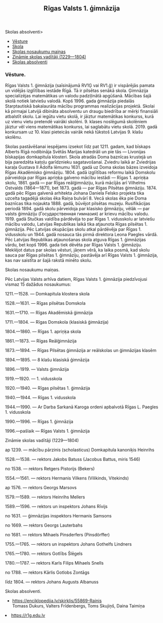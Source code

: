 <!DOCTYPE html>
<html lang="en">
</head>
<body>

<header>
  <h2>Rīgas Valsts 1. ģimnāzija</h2>
</header>

<section>
  <Satura rādītājs

Skolas absolventi>
    <ul>
      <li><a href="#vesture">Vēsture</a></li>
      <li><a href="#skola">Skola</a></li>
      <li><a href="#skolas nisaukumu mainas">Skolas nosaukumu maiņas</a></li>
      <li><a href="#zinamie skolas vaditaji">Zināmie skolas vadītāji (1229—1804)</a></li>
      <li><a href="#skolas absolventi">Skolas absolventi</a></li>
    </ul>
  
  <article>
    <h1>Vēsture.</h1>
    <p>Rīgas Valsts 1. ģimnāzija (saīsinājumā RV1Ģ vai RV1.ģ) ir vispārējās pamata un vidējās izglītības iestāde Rīgā. Tā ir pilsētas senākā skola. Ģimnāzija specializējas matemātikas un valodu padziļinātā apgūšanā. Mācības šajā skolā notiek latviešu valodā. Kopš 1996. gada ģimnāzija piedalās Starptautiskā bakalaurāta mācību programmas realizācijas projektā. Skolai kā pirmajai Latvijā dibināta absolventu un draugu biedrība ar mērķi finansiāli atbalstīt skolu. Lai iegūtu vietu skolā, ir jāiztur matemātikas konkurss, kurā uz vienu vietu pretendē vairāki skolēni. 9. klases noslēgumā skolēniem jāiztur vēl viens matemātikas konkurss, lai saglabātu vietu skolā. 2019. gadā konkursam uz 10. klasi pieteicās vairāk nekā tūkstoš Latvijas 9. klašu skolēnu.<p>

<p>Skolas pastāvēšanai iespējams izsekot līdz pat 1211. gadam, kad bīskaps Alberts Rīgā nodibināja Svētās Marijas katedrāli un pie tās — Livonijas bīskapijas domkapitula klosteri. Skola atradās Doma baznīcas krustejā un bija paredzēta katoļu garīdznieku sagatavošanai. Zviedru laikā ar Zviedrijas karaļa Gustava II Ādolfa lēmumu 1631. gadā uz Doma skolas bāzes izveidoja Rīgas Akadēmisko ģimnāziju. 1804. gadā izglītības reformu laikā Domskolu pārveidoja par Rīgas apriņķa galveno mācību iestādi — Rīgas 1. apriņķa skolu, 1861. gadā — par Rīgas reālģimnāziju, kurā mācījās arī Vilhelms Ostvalds (1864—1871), bet 1873. gadā — par Rīgas Pilsētas ģimnāziju. 1874. gadā pēc Rīgas galvenā arhitekta Johana Daniela Felsko projekta tika uzcelta tagadējā skolas ēka Raiņa bulvārī 8. Vecā skolas ēka pie Doma baznīcas tika nojaukta 1888. gadā, būvējot pilsētas muzeju. Rusifikācijas periodā 1894. gadā skolu pārveidoja par klasisko ģimnāziju, vēlāk — par valsts ģimnāziju (Государственная гимназия) ar krievu mācību valodu. 1919. gadā Stučkas valdība pārdēvēja to par Rīgas 1. vidusskolu ar latviešu mācību valodu, Latvijas Republikas laikā tika atjaunota Rīgas pilsētas 1. ģimnāzija. Pēc Latvijas okupācijas skolu atkal pārdēvēja par Rīgas 1. vidusskolu un 1944. gadā nosauca tās pirmā direktora Leona Paegles vārdā. Pēc Latvijas Republikas atjaunošanas skola atguva Rīgas 1. ģimnāzijas vārdu, bet kopš 1996. gada tiek dēvēta par Rīgas Valsts 1. ģimnāziju. Meklējot datus par skolas vēsturi, jāņem vērā, ka laika posmā, kad skolu sauca par Rīgas pilsētas 1. ģimnāziju, pastāvēja arī Rīgas Valsts 1. ģimnāzija, kas nav saistīta ar šajā rakstā minēto skolu.</p>
    <p>Skolas nosaukumu maiņas.

Pēc Latvijas Valsts arhīva datiem, Rīgas Valsts 1. ģimnāzija piedzīvojusi vismaz 15 dažādus nosaukumus:

1211.—1528. — Domkapitula klostera skola

1528.—1631. — Rīgas pilsētas Domskola

1631.—1710. — Rīgas Akadēmiskā ģimnāzija

1711.—1804. — Rīgas Domskola (klasiskā ģimnāzija)

1804.—1860. — Rīgas 1. apriņķa skola

1861.—1873. — Rīgas Reālģimnāzija

1873.—1894. — Rīgas Pilsētas ģimnāzija ar reālskolas un ģimnāzijas klasēm

1894.—1895. — 8 klašu klasiskā ģimnāzija

1896.—1919. — Valsts ģimnāzija

1919.—1920. — 1. vidusskola

1920.—1940. — Rīgas pilsētas 1. ģimnāzija

1940.—1944. — Rīgas 1. vidusskola

1944.—1990. — Ar Darba Sarkanā Karoga ordeni apbalvotā Rīgas L. Paegles 1. vidusskola

1990.—1996. — Rīgas 1. ģimnāzija

1996.—pašlaik — Rīgas Valsts 1. ģimnāzija

Zināmie skolas vadītāji (1229—1804)

ap 1239. — mācību pārzinis (scholasticus) Domkapitula kanoniķis Heinrihs

1528.—1538. — rektors Jakobs Batuss (Jacobus Battus, miris 1546)

no 1538. — rektors Retgers Pistorijs (Bekers)

1554.—1561. — rektors Hermanis Vilkens (Vilikinds, Vitekinds)

ap 1576. — rektors Georgs Marsovs

1579.—1589. — rektors Heinrihs Mellers

1589.—1596. — rektors un inspektors Johans Rīvijs

no 1631. — ģimnāzijas inspektors Hermanis Samsons

no 1669. — rektors Georgs Lauterbahs

no 1681. — rektors Mihaels Pinsderfers (Pinsdörffer)

1755.—1765. — rektors un inspektors Johans Gothelfs Lindners

1765.—1780. — rektors Gotlībs Šlēgels

1780.—1787. — rektors Karls Filips Mihaels Snells

no 1788. — rektors Kārlis Gotlobs Zontāgs

līdz 1804. — rektors Johans Augusts Albanuss

Skolas absolventi.

 <ul>
      <li><a href="#Rainis">https://enciklopedija.lv/skirklis/55869-Rainis</a></li>Tomass Dukurs, Valters Frīdenbergs, Toms Skujiņš, Daina Taimiņa</p>
  </article>
</section>

<footer>
  <li><a href="download-6.jpg">https://r1g.edu.lv</a></li>
</footer>

</body>
</html>

